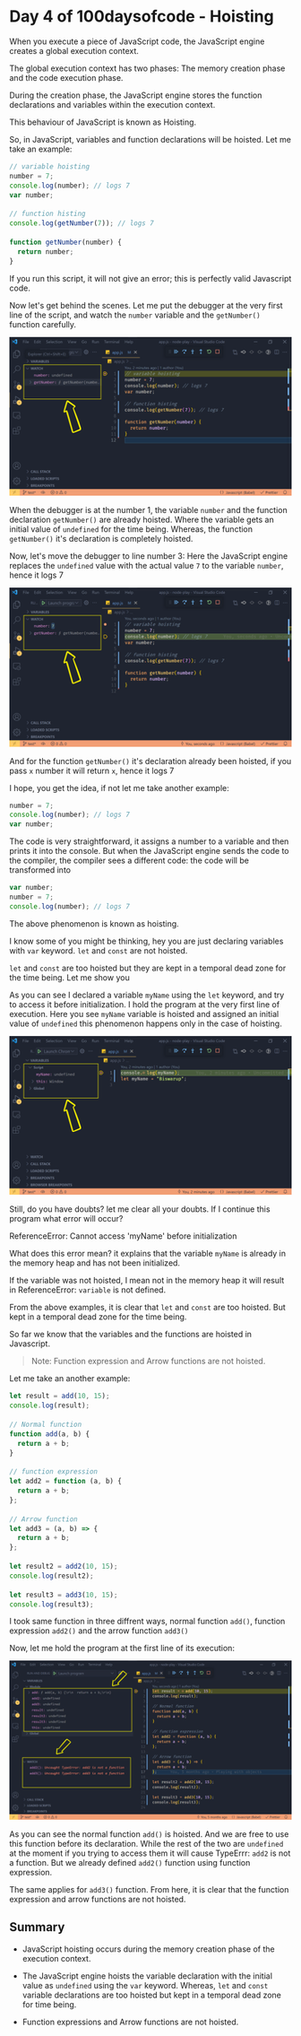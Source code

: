 # Day 4 of 100daysofcode - Hoisting

When you execute a piece of JavaScript code, the JavaScript engine creates a global execution context.

The global execution context has two phases: The memory creation phase and the code execution phase.

During the creation phase, the JavaScript engine stores the function declarations and variables within the execution context.

This behaviour of JavaScript is known as Hoisting.

So, in JavaScript, variables and function declarations will be hoisted. Let me take an example:

```javascript
// variable hoisting
number = 7;
console.log(number); // logs 7
var number;

// function histing
console.log(getNumber(7)); // logs 7

function getNumber(number) {
  return number;
}
```

If you run this script, it will not give an error; this is perfectly valid Javascript code.

Now let's get behind the scenes. Let me put the debugger at the very first line of the script, and watch the `number` variable and the `getNumber()` function carefully.

![Hoisting ](https://github.com/biswarup35/100-days-of-javascript/blob/main/images/hoisting-debug-1.png)

When the debugger is at the number 1, the variable `number` and the function declaration `getNumber()` are already hoisted. Where the variable gets an initial value of `undefined` for the time being. Whereas, the function `getNumber()` it's declaration is completely hoisted.

Now, let's move the debugger to line number 3: Here the JavaScript engine replaces the `undefined` value with the actual value `7` to the variable `number`, hence it logs 7

![Hoisting](https://github.com/biswarup35/100-days-of-javascript/blob/main/images/hoisting-debug-2.png)

And for the function `getNumber()` it's declaration already been hoisted, if you pass `x` number it will return `x`, hence it logs 7

I hope, you get the idea, if not let me take another example:

```javascript
number = 7;
console.log(number); // logs 7
var number;
```

The code is very straightforward, it assigns a number to a variable and then prints it into the console. But when the JavaScript engine sends the code to the compiler, the compiler sees a different code: the code will be transformed into

```javascript
var number;
number = 7;
console.log(number); // logs 7
```

The above phenomenon is known as hoisting.

I know some of you might be thinking, hey you are just declaring variables with `var` keyword. `let` and `const` are not hoisted.

`let` and `const` are too hoisted but they are kept in a temporal dead zone for the time being. Let me show you

As you can see I declared a variable `myName` using the `let` keyword, and try to access it before initialization. I hold the program at the very first line of execution. Here you see `myName` variable is hoisted and assigned an initial value of `undefined` this phenomenon happens only in the case of hoisting.

![Hoisting ](https://github.com/biswarup35/100-days-of-javascript/blob/main/images/hoisting-debug-3.png)

Still, do you have doubts? let me clear all your doubts. If I continue this program what error will occur?

ReferenceError: Cannot access 'myName' before initialization

What does this error mean? it explains that the variable `myName` is already in the memory heap and has not been initialized.

If the variable was not hoisted, I mean not in the memory heap it will result in ReferenceError: `variable` is not defined.

From the above examples, it is clear that `let` and `const` are too hoisted. But kept in a temporal dead zone for the time being.

So far we know that the variables and the functions are hoisted in Javascript.

> Note: Function expression and Arrow functions are not hoisted.

Let me take an another example:

```javascript
let result = add(10, 15);
console.log(result);

// Normal function
function add(a, b) {
  return a + b;
}

// function expression
let add2 = function (a, b) {
  return a + b;
};

// Arrow function
let add3 = (a, b) => {
  return a + b;
};

let result2 = add2(10, 15);
console.log(result2);

let result3 = add3(10, 15);
console.log(result3);
```

I took same function in three diffrent ways, normal function `add()`, function expression `add2()` and the arrow function `add3()`

Now, let me hold the program at the first line of its execution:

![Hoisting](https://github.com/biswarup35/100-days-of-javascript/blob/main/images/hoisting-debug-4.png)

As you can see the normal function `add()` is hoisted. And we are free to use this function before its declaration. While the rest of the two are `undefined` at the moment if you trying to access them it will cause TypeErrr: `add2` is not a function. But we already defined `add2()` function using function expression.

The same applies for `add3()` function. From here, it is clear that the function expression and arrow functions are not hoisted.

## Summary

- JavaScript hoisting occurs during the memory creation phase of the execution context.

- The JavaScript engine hoists the variable declaration with the initial value as `undefined` using the `var` keyword. Whereas, `let` and `const` variable declarations are too hoisted but kept in a temporal dead zone for time being.

- Function expressions and Arrow functions are not hoisted.
